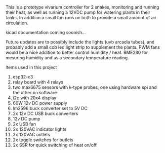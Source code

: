 This is a prototype vivarium controller for 2 snakes, monitoring and running their heat, as well as running a 12VDC pump for watering plants in their tanks. In addition a small fan runs on both to provide a small amount of air circulation. 

kicad documentation coming soonish...

Future updates are to possibly include the lights (uvb arcadia tubes), and probably add a small cob led light strip to supplement the plants. PWM fans would be a nice addition to better control humidity / heat. BME280 for mesuring humidity and as a secondary temperature reading. 


Items used in this project
  1. esp32-c3
  2. relay board with 4 relays
  3. two max6675 sensors with k-type probes, one using hardware spi and the other on software
  4. i2c with 20x4 display
  5. 60W 12v DC power supply
  6. lm2596 buck converter set to 5V DC
  7. 2x 12v DC USB buck converters
  8. 12v DC pump
  9. 2x USB fan
  10. 2x 120VAC indicator lights
  11. 2x 120VAC outlets
  12. 2x toggle switches for outlets
  13. 2x SSR for quick switching of heat on/off

